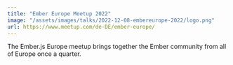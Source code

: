 ```yaml
---
title: "Ember Europe Meetup 2022"
image: "/assets/images/talks/2022-12-08-embereurope-2022/logo.png"
url: https://www.meetup.com/de-DE/ember-europe/
---
```


The Ember.js Europe meetup brings together the Ember community from all of
Europe once a quarter.
